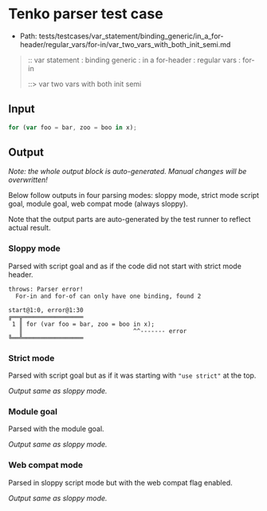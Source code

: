 # Tenko parser test case

- Path: tests/testcases/var_statement/binding_generic/in_a_for-header/regular_vars/for-in/var_two_vars_with_both_init_semi.md

> :: var statement : binding generic : in a for-header : regular vars : for-in
>
> ::> var two vars with both init semi

## Input


`````js
for (var foo = bar, zoo = boo in x);
`````

## Output

_Note: the whole output block is auto-generated. Manual changes will be overwritten!_

Below follow outputs in four parsing modes: sloppy mode, strict mode script goal, module goal, web compat mode (always sloppy).

Note that the output parts are auto-generated by the test runner to reflect actual result.

### Sloppy mode

Parsed with script goal and as if the code did not start with strict mode header.

`````
throws: Parser error!
  For-in and for-of can only have one binding, found 2

start@1:0, error@1:30
╔══╦═════════════════
 1 ║ for (var foo = bar, zoo = boo in x);
   ║                               ^^------- error
╚══╩═════════════════

`````

### Strict mode

Parsed with script goal but as if it was starting with `"use strict"` at the top.

_Output same as sloppy mode._

### Module goal

Parsed with the module goal.

_Output same as sloppy mode._

### Web compat mode

Parsed in sloppy script mode but with the web compat flag enabled.

_Output same as sloppy mode._
